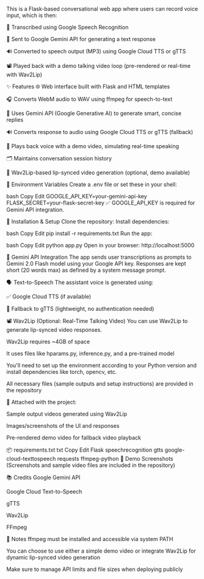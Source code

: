 This is a Flask-based conversational web app where users can record voice input, which is then:

🎤 Transcribed using Google Speech Recognition

🤖 Sent to Google Gemini API for generating a text response

🔊 Converted to speech output (MP3) using Google Cloud TTS or gTTS

📽️ Played back with a demo talking video loop (pre-rendered or real-time with Wav2Lip)

✨ Features
🌐 Web interface built with Flask and HTML templates

🎧 Converts WebM audio to WAV using ffmpeg for speech-to-text

🧠 Uses Gemini API (Google Generative AI) to generate smart, concise replies

🔊 Converts response to audio using Google Cloud TTS or gTTS (fallback)

🧪 Plays back voice with a demo video, simulating real-time speaking

🗂️ Maintains conversation session history

🔁 Wav2Lip-based lip-synced video generation (optional, demo available)

🔑 Environment Variables
Create a .env file or set these in your shell:

bash
Copy
Edit
GOOGLE_API_KEY=your-gemini-api-key
FLASK_SECRET=your-flask-secret-key
✅ GOOGLE_API_KEY is required for Gemini API integration.

🔧 Installation & Setup
Clone the repository:
Install dependencies:

bash
Copy
Edit
pip install -r requirements.txt
Run the app:

bash
Copy
Edit
python app.py
Open in your browser: http://localhost:5000

🧠 Gemini API Integration
The app sends user transcriptions as prompts to Gemini 2.0 Flash model using your Google API key. Responses are kept short (20 words max) as defined by a system message prompt.

🗣️ Text-to-Speech
The assistant voice is generated using:

✅ Google Cloud TTS (if available)

🔁 Fallback to gTTS (lightweight, no authentication needed)

📽️ Wav2Lip (Optional: Real-Time Talking Video)
You can use Wav2Lip to generate lip-synced video responses.

Wav2Lip requires ~4GB of space

It uses files like hparams.py, inference.py, and a pre-trained model

You'll need to set up the environment according to your Python version and install dependencies like torch, opencv, etc.

All necessary files (sample outputs and setup instructions) are provided in the repository

📁 Attached with the project:

Sample output videos generated using Wav2Lip

Images/screenshots of the UI and responses

Pre-rendered demo video for fallback video playback

📦 requirements.txt
txt
Copy
Edit
Flask
speechrecognition
gtts
google-cloud-texttospeech
requests
ffmpeg-python
📸 Demo Screenshots
(Screenshots and sample video files are included in the repository)

📚 Credits
Google Gemini API

Google Cloud Text-to-Speech

gTTS

Wav2Lip

FFmpeg

📌 Notes
ffmpeg must be installed and accessible via system PATH

You can choose to use either a simple demo video or integrate Wav2Lip for dynamic lip-synced video generation

Make sure to manage API limits and file sizes when deploying publicly
